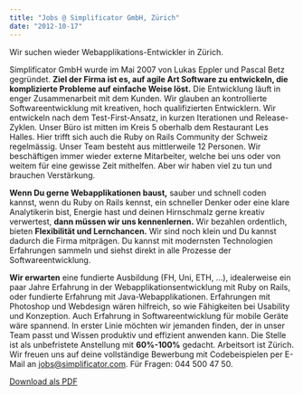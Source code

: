 ```yaml
---
title: "Jobs @ Simplificator GmbH, Zürich"
date: "2012-10-17"
---
```


Wir suchen wieder Webapplikations-Entwickler in Zürich.

Simplificator GmbH wurde im Mai 2007 von Lukas Eppler und Pascal Betz gegründet. **Ziel der Firma ist es, auf agile Art Software zu entwickeln, die komplizierte Probleme auf einfache Weise löst.** Die Entwicklung läuft in enger Zusammenarbeit mit dem Kunden. Wir glauben an kontrollierte Softwareentwicklung mit kreativen, hoch qualifizierten Entwicklern. Wir entwickeln nach dem Test-First-Ansatz, in kurzen Iterationen und Release-Zyklen. Unser Büro ist mitten im Kreis 5 oberhalb dem Restaurant Les Halles. Hier trifft sich auch die Ruby on Rails Community der Schweiz regelmässig. Unser Team besteht aus mittlerweile 12 Personen. Wir beschäftigen immer wieder externe Mitarbeiter, welche bei uns oder von weitem für eine gewisse Zeit mithelfen. Aber wir haben viel zu tun und brauchen Verstärkung.

**Wenn Du gerne Webapplikationen baust,** sauber und schnell coden kannst, wenn du Ruby on Rails kennst, ein schneller Denker oder eine klare Analytikerin bist, Energie hast und deinen Hirnschmalz gerne kreativ verwertest, **dann müssen wir uns kennenlernen.** Wir bezahlen ordentlich, bieten **Flexibilität und Lernchancen.** Wir sind noch klein und Du kannst dadurch die Firma mitprägen. Du kannst mit modernsten Technologien Erfahrungen sammeln und siehst direkt in alle Prozesse der Softwareentwicklung.

**Wir erwarten** eine fundierte Ausbildung (FH, Uni, ETH, …), idealerweise ein paar Jahre Erfahrung in der Webapplikationsentwicklung mit Ruby on Rails, oder fundierte Erfahrung mit Java-Webapplikationen. Erfahrungen mit Photoshop und Webdesign wären hilfreich, so wie Fähigkeiten bei Usability und Konzeption. Auch Erfahrung in Softwareentwicklung für mobile Geräte wäre spannend. In erster Linie möchten wir jemanden finden, der in unser Team passt und Wissen produktiv und effizient anwenden kann. Die Stelle ist als unbefristete Anstellung mit **60%-100%** gedacht. Arbeitsort ist Zürich. Wir freuen uns auf deine vollständige Bewerbung mit Codebeispielen per E-Mail an [jobs@simplificator.com](mailto:jobs@simplificator.com). Für Fragen: 044 500 47 50.

[Download als PDF](/pdfs/Jobbeschrieb_Entwickler_2012.pdf)
